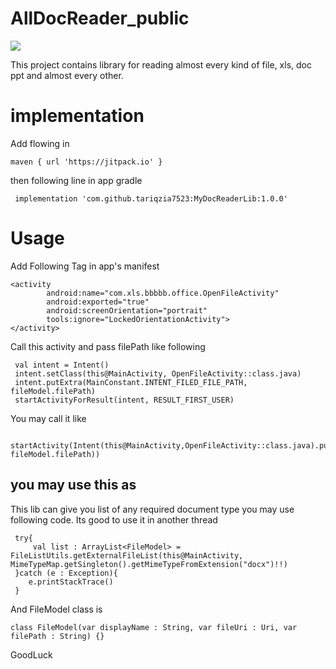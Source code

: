 # AllDocReader_public

[![](https://jitpack.io/v/tariqzia7523/MyDocReaderLib.svg)](https://jitpack.io/#tariqzia7523/MyDocReaderLib)

This project contains library for reading almost every kind of file, xls, doc ppt and almost every other. 

# implementation
Add flowing in 
    
    maven { url 'https://jitpack.io' }

then following line in app gradle

     implementation 'com.github.tariqzia7523:MyDocReaderLib:1.0.0'

# Usage

Add Following Tag in app's manifest 
    
    <activity
            android:name="com.xls.bbbbb.office.OpenFileActivity"
            android:exported="true"
            android:screenOrientation="portrait"
            tools:ignore="LockedOrientationActivity">
    </activity>

Call this activity and pass filePath like following

     val intent = Intent()
     intent.setClass(this@MainActivity, OpenFileActivity::class.java)
     intent.putExtra(MainConstant.INTENT_FILED_FILE_PATH, fileModel.filePath)
     startActivityForResult(intent, RESULT_FIRST_USER)

You may call it like 

     startActivity(Intent(this@MainActivity,OpenFileActivity::class.java).putExtra(MainConstant.INTENT_FILED_FILE_PATH, fileModel.filePath))

## you may use this as 

This lib can give you list of any required document type you may use following code. Its good to use it in another thread

     try{
         val list : ArrayList<FileModel> = FileListUtils.getExternalFileList(this@MainActivity, MimeTypeMap.getSingleton().getMimeTypeFromExtension("docx")!!)
     }catch (e : Exception){
        e.printStackTrace()
     }

And FileModel class is 

    class FileModel(var displayName : String, var fileUri : Uri, var filePath : String) {}

GoodLuck
